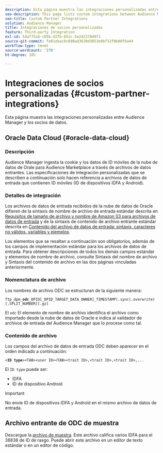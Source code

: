 ```yaml
---
description: Esta página muestra las integraciones personalizadas entre Audience Manager y los socios de datos.
seo-description: This page lists custom integrations between Audience Manager and data partners.
seo-title: Custom Partner Integrations
solution: Audience Manager
title: Integraciones de socios personalizadas
feature: Third-party Integration
exl-id: 54af75a4-c05b-42fb-851c-5e242378d9f1
source-git-commit: fe01ebac8c0d0ad3630d3853e0bf32f0b00f6a44
workflow-type: tm+mt
source-wordcount: '270'
ht-degree: 18%

---
```


# Integraciones de socios personalizadas {#custom-partner-integrations}

Esta página muestra las integraciones personalizadas entre Audience Manager y los socios de datos.

## Oracle Data Cloud {#oracle-data-cloud}

### Descripción

Audience Manager ingesta la cookie y los datos de ID móviles de la nube de datos de Orale para Audience Marketplace a través de archivos de datos entrantes. Las especificaciones de integración personalizadas que se describen a continuación solo hacen referencia a archivos de datos de entrada que contienen ID móviles (ID de dispositivos IDFA y Android).

### Detalles de integración

Los archivos de datos de entrada recibidos de la nube de datos de Oracle difieren de la sintaxis de nombre de archivo de entrada estándar descrita en [Requisitos de tamaño de archivo y nombre de Amazon S3 para archivos de datos de entrada](/help/using/integration/sending-audience-data/batch-data-transfer-explained/inbound-s3-filenames.md) y de la sintaxis de contenido de archivo entrante estándar descrita en [Contenido del archivo de datos de entrada: sintaxis, caracteres no válidos, variables y ejemplos](/help/using/integration/sending-audience-data/batch-data-transfer-explained/inbound-file-contents.md).

Los elementos que se resaltan a continuación son obligatorios, además de los campos de implementación estándar para los archivos de datos de entrada. Para obtener descripciones de todos los demás campos estándar y elementos de nombre de archivo, consulte Sintaxis del nombre de archivo y Sintaxis del contenido de archivo en las dos páginas vinculadas anteriormente.

### Nomenclatura de archivo

Los nombres de archivo ODC se estructuran de la siguiente manera:

`ftp_dpm_`**`odc`**`_DPID[_DPID_TARGET_DATA_OWNER]_TIMESTAMP(.sync|.overwrite)[.SPLIT_NUMBER][.gz]`

El `odc` El elemento de nombre de archivo identifica el archivo como importado desde la nube de datos de Oracle e indica al validador de archivos de entrada del Audience Manager que lo procese como tal.

### Contenido de archivo

Los campos del archivo de datos de entrada ODC deben aparecer en el orden indicado a continuación:

`<`**`ID type`**`><TAB><user ID><TAB><trait ID>,<trait ID>,<trait ID>,...`

El `ID type` puede ser:

* IDFA
* ID de dispositivo Android

>[!IMPORTANT]
>
>No envíe ID de dispositivos IDFA y Android en el mismo archivo de datos de entrada.

## Archivo entrante de ODC de muestra

Descargue la [archivo de muestra](/help/using/integration/assets/ftp_dpm_odc_12345_1556223815.sync). Este archivo califica varios IDFA para el 38838 de ID de rasgo. Puede abrir este archivo en un editor de texto estándar o en un editor de código.
